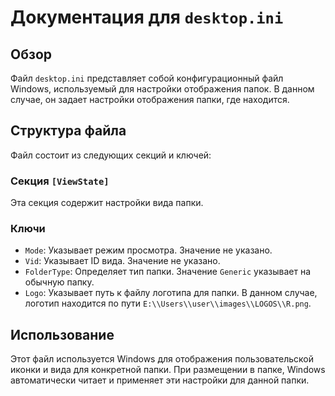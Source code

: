 # Документация для `desktop.ini`

## Обзор

Файл `desktop.ini` представляет собой конфигурационный файл Windows, используемый для настройки отображения папок. В данном случае, он задает настройки отображения папки, где находится.

## Структура файла

Файл состоит из следующих секций и ключей:

### Секция `[ViewState]`

Эта секция содержит настройки вида папки.

### Ключи

- `Mode`: Указывает режим просмотра. Значение не указано.
- `Vid`: Указывает ID вида. Значение не указано.
- `FolderType`: Определяет тип папки. Значение `Generic` указывает на обычную папку.
- `Logo`: Указывает путь к файлу логотипа для папки. В данном случае, логотип находится по пути `E:\\Users\\user\\images\\LOGOS\\R.png`.

## Использование

Этот файл используется Windows для отображения пользовательской иконки и вида для конкретной папки. При размещении в папке, Windows автоматически читает и применяет эти настройки для данной папки.